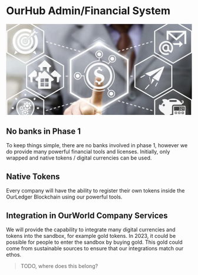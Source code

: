 
# OurHub Admin/Financial System

![](img/finance.png)  

## No banks in Phase 1

To keep things simple, there are no banks involved in phase 1, however we do provide many powerful financial tools and licenses.
Initially, only wrapped and native tokens / digital currencies can be used.

## Native Tokens

Every company will have the ability to register their own tokens inside the OurLedger Blockchain using our powerful tools.

## Integration in OurWorld Company Services

We will provide the capability to integrate many digital currencies and tokens into the sandbox, for example gold tokens. In 2023, it could be possible for people to enter the sandbox by buying gold. This gold could come from sustainable sources to ensure that our integrations match our ethos. 


> TODO, where does this belong?